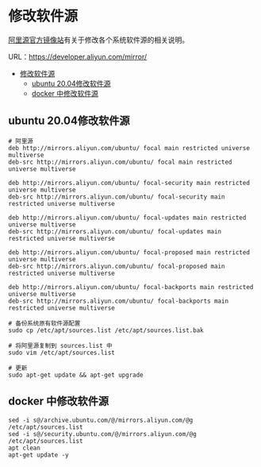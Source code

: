 
# 修改软件源

[阿里源官方镜像站](https://developer.aliyun.com/mirror/)有关于修改各个系统软件源的相关说明。

URL：<https://developer.aliyun.com/mirror/>

- [修改软件源](#修改软件源)
  - [ubuntu 20.04修改软件源](#ubuntu-2004修改软件源)
  - [docker 中修改软件源](#docker-中修改软件源)

## ubuntu 20.04修改软件源

``` text
# 阿里源
deb http://mirrors.aliyun.com/ubuntu/ focal main restricted universe multiverse
deb-src http://mirrors.aliyun.com/ubuntu/ focal main restricted universe multiverse

deb http://mirrors.aliyun.com/ubuntu/ focal-security main restricted universe multiverse
deb-src http://mirrors.aliyun.com/ubuntu/ focal-security main restricted universe multiverse

deb http://mirrors.aliyun.com/ubuntu/ focal-updates main restricted universe multiverse
deb-src http://mirrors.aliyun.com/ubuntu/ focal-updates main restricted universe multiverse

deb http://mirrors.aliyun.com/ubuntu/ focal-proposed main restricted universe multiverse
deb-src http://mirrors.aliyun.com/ubuntu/ focal-proposed main restricted universe multiverse

deb http://mirrors.aliyun.com/ubuntu/ focal-backports main restricted universe multiverse
deb-src http://mirrors.aliyun.com/ubuntu/ focal-backports main restricted universe multiverse
```

```shell
# 备份系统原有软件源配置
sudo cp /etc/apt/sources.list /etc/apt/sources.list.bak

# 将阿里源复制到 sources.list 中
sudo vim /etc/apt/sources.list

# 更新
sudo apt-get update && apt-get upgrade
```

## docker 中修改软件源

```shell
sed -i s@/archive.ubuntu.com/@/mirrors.aliyun.com/@g /etc/apt/sources.list
sed -i s@/security.ubuntu.com/@/mirrors.aliyun.com/@g /etc/apt/sources.list
apt clean
apt-get update -y
```
